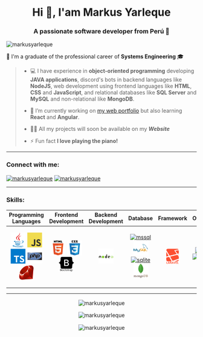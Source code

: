 <h1 align="center">Hi 👋, I'am Markus Yarleque</h1>
<h3 align="center">A passionate software developer from Perú 🚩</h3>

<p align="left"> <img src="https://komarev.com/ghpvc/?username=markusyarleque&label=Profile%20views&color=0e75b6&style=flat" alt="markusyarleque" /> </p>

📌 I'm a graduate of the professional career of **Systems Engineering** 🎓

> - 💻 I have experience in **object-oriented programming** developing **JAVA applications**, discord's bots in backend languages ​​like **NodeJS**, web development using frontend languages ​​like **HTML**, **CSS** and **JavaScript**, and relational databases like **SQL Server** and **MySQL** and non-relational like **MongoDB**.
> 
> - 🔭 I’m currently working on [my web portfolio](https://github.com/markusyarleque/portafolio) but also learning **React** and **Angular**.
> 
> - 👨‍💻 All my projects will soon be available on my ***Website***
> 
> - ⚡ Fun fact **I love playing the piano!**

---

<h3 align="left">Connect with me:</h3>

<p align="left">
<a href="https://linkedin.com/in/markusyarleque" target="blank"><img align="center" src="https://raw.githubusercontent.com/rahuldkjain/github-profile-readme-generator/master/src/images/icons/Social/linked-in-alt.svg" alt="markusyarleque" height="30" width="40" /></a>
<a href="https://fb.com/markusyarleque" target="blank"><img align="center" src="https://raw.githubusercontent.com/rahuldkjain/github-profile-readme-generator/master/src/images/icons/Social/facebook.svg" alt="markusyarleque" height="30" width="40" /></a>
</p>

***

<h3 align="left">Skills:</h3>

| Programming Languages      | Frontend Development           | Backend Development | Database | Framework | Others |
|:-------------:|:-------------:|:-----:|:-----:|:-----:|:-----:|
| <p align="center"> <a href="https://www.java.com" target="_blank" rel="noreferrer"><img src="https://raw.githubusercontent.com/devicons/devicon/master/icons/java/java-original.svg" alt="java" width="40" height="40"/></a> <a href="https://developer.mozilla.org/en-US/docs/Web/JavaScript" target="_blank" rel="noreferrer"><img src="https://raw.githubusercontent.com/devicons/devicon/master/icons/javascript/javascript-original.svg" alt="javascript" width="40" height="40"/></a> <a href="https://www.typescriptlang.org/" target="_blank" rel="noreferrer"><img src="https://raw.githubusercontent.com/devicons/devicon/master/icons/typescript/typescript-original.svg" alt="typescript" width="40" height="40"/></a> <a href="https://www.php.net" target="_blank" rel="noreferrer"><img src="https://raw.githubusercontent.com/devicons/devicon/master/icons/php/php-original.svg" alt="php" width="40" height="40"/></a> <a href="https://www.ruby-lang.org/en/" target="_blank" rel="noreferrer"><img src="https://raw.githubusercontent.com/devicons/devicon/master/icons/ruby/ruby-original.svg" alt="ruby" width="40" height="40"/></a> </p> | <p align="center"> <a href="https://www.w3.org/html/" target="_blank" rel="noreferrer"><img src="https://raw.githubusercontent.com/devicons/devicon/master/icons/html5/html5-original-wordmark.svg" alt="html5" width="40" height="40"/></a> <a href="https://www.w3schools.com/css/" target="_blank" rel="noreferrer"><img src="https://raw.githubusercontent.com/devicons/devicon/master/icons/css3/css3-original-wordmark.svg" alt="css3" width="40" height="40"/></a> <a href="https://getbootstrap.com" target="_blank" rel="noreferrer"><img src="https://raw.githubusercontent.com/devicons/devicon/master/icons/bootstrap/bootstrap-plain-wordmark.svg" alt="bootstrap" width="40" height="40"/></a> </p> | <p align="center"> <a href="https://nodejs.org" target="_blank" rel="noreferrer"><img src="https://raw.githubusercontent.com/devicons/devicon/master/icons/nodejs/nodejs-original-wordmark.svg" alt="nodejs" width="40" height="40"/></a> </p> | <p align="center"> <a href="https://www.microsoft.com/en-us/sql-server" target="_blank" rel="noreferrer"><img src="https://www.svgrepo.com/show/303229/microsoft-sql-server-logo.svg" alt="mssql" width="40" height="40"/></a> <a href="https://www.mysql.com/" target="_blank" rel="noreferrer"><img src="https://raw.githubusercontent.com/devicons/devicon/master/icons/mysql/mysql-original-wordmark.svg" alt="mysql" width="40" height="40"/></a> <a href="https://www.sqlite.org/" target="_blank" rel="noreferrer"><img src="https://www.vectorlogo.zone/logos/sqlite/sqlite-icon.svg" alt="sqlite" width="40" height="40"/></a> <a href="https://www.mongodb.com/" target="_blank" rel="noreferrer"><img src="https://raw.githubusercontent.com/devicons/devicon/master/icons/mongodb/mongodb-original-wordmark.svg" alt="mongodb" width="40" height="40"/></a> </p> | <p align="center"> <a href="https://laravel.com/" target="_blank" rel="noreferrer"><img src="https://raw.githubusercontent.com/devicons/devicon/master/icons/laravel/laravel-plain-wordmark.svg" alt="laravel" width="40" height="40"/></a> </p>| <p align="center"> <a href="https://git-scm.com/" target="_blank" rel="noreferrer"><img src="https://www.vectorlogo.zone/logos/git-scm/git-scm-icon.svg" alt="git" width="40" height="40"/></a> <a href="https://heroku.com" target="_blank" rel="noreferrer"><img src="https://www.vectorlogo.zone/logos/heroku/heroku-icon.svg" alt="heroku" width="40" height="40"/></a>  |         

___

<p align="center"><img align="center" src="https://github-readme-stats.vercel.app/api/top-langs?username=markusyarleque&show_icons=true&locale=en&layout=compact" alt="markusyarleque" /></p>

<p align="center"><img align="center" src="https://github-readme-stats.vercel.app/api?username=markusyarleque&show_icons=true&locale=en" alt="markusyarleque" /></p>

<p align="center"><img align="center" src="https://github-readme-streak-stats.herokuapp.com/?user=markusyarleque&" alt="markusyarleque" /></p>
